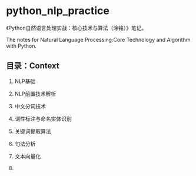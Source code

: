 # python_nlp_practice

《Python自然语言处理实战：核心技术与算法（涂铭）》笔记。

The notes for Natural Language Processing:Core Technology and Algorithm with Python.

## 目录：Context

1. NLP基础

2. NLP前置技术解析

3. 中文分词技术

4. 词性标注与命名实体识别

5. 关键词提取算法

6. 句法分析

7. 文本向量化

8. 






